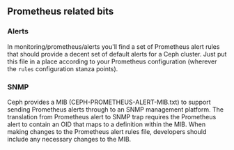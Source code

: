 ## Prometheus related bits

### Alerts
In monitoring/prometheus/alerts you'll find a set of Prometheus alert rules that
should provide a decent set of default alerts for a Ceph cluster. Just put this
file in a place according to your Prometheus configuration (wherever the `rules`
configuration stanza points).

### SNMP
Ceph provides a MIB (CEPH-PROMETHEUS-ALERT-MIB.txt) to support sending Prometheus
alerts through to an SNMP management platform. The translation from Prometheus
alert to SNMP trap requires the Prometheus alert to contain an OID that maps to
a definition within the MIB. When making changes to the Prometheus alert rules
file, developers should include any necessary changes to the MIB.
